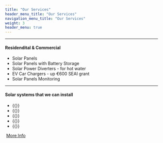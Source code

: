 ```yaml
---
title: "Our Services"
header_menu_title: "Our Services"
navigation_menu_title: "Our Services"
weight: 3
header_menu: true
---
```

---
#### Residendital & Commercial

- Solar Panels
- Solar Panels with Battery Storage
- Solar Power Diverters - for hot water
- EV Car Chargers - up €600 SEAI grant
- Solar Panels Monitoring

---
#### Solar systems that we can install

- {{<extlink text="Solis with Energy Storage" href="https://www.solisinverters.com/uk/Residential-Solutions.html#page1/" icon="fa fa-external-link">}}
- {{<extlink text="Huawei Residential Smart PV & ESS Solution" href="https://solar.huawei.com/en/" icon="fa fa-external-link">}}
- {{<extlink text="Growatt Solar PV Systems" href="https://us.growatt.com/solutions/off-grid-storage-system" icon="fa fa-external-link">}}
- {{<extlink text="Victron ESS Systems" href="https://www.victronenergy.com/" icon="fa fa-external-link">}}
- {{<extlink text="My Energi Systems" href="https://www.myenergi.com/ie" icon="fa fa-external-link">}}

&nbsp;[More Info](services)
